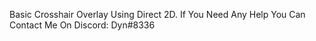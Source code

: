 Basic Crosshair Overlay Using Direct 2D. If You Need Any Help You Can Contact Me On Discord: Dyn#8336

